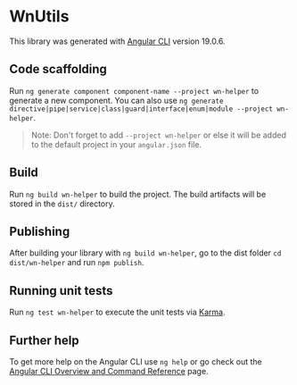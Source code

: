 # WnUtils

This library was generated with [Angular CLI](https://github.com/angular/angular-cli) version 19.0.6.

## Code scaffolding

Run `ng generate component component-name --project wn-helper` to generate a new component. You can also use `ng generate directive|pipe|service|class|guard|interface|enum|module --project wn-helper`.

> Note: Don't forget to add `--project wn-helper` or else it will be added to the default project in your `angular.json` file.

## Build

Run `ng build wn-helper` to build the project. The build artifacts will be stored in the `dist/` directory.

## Publishing

After building your library with `ng build wn-helper`, go to the dist folder `cd dist/wn-helper` and run `npm publish`.

## Running unit tests

Run `ng test wn-helper` to execute the unit tests via [Karma](https://karma-runner.github.io).

## Further help

To get more help on the Angular CLI use `ng help` or go check out the [Angular CLI Overview and Command Reference](https://angular.dev/tools/cli) page.
